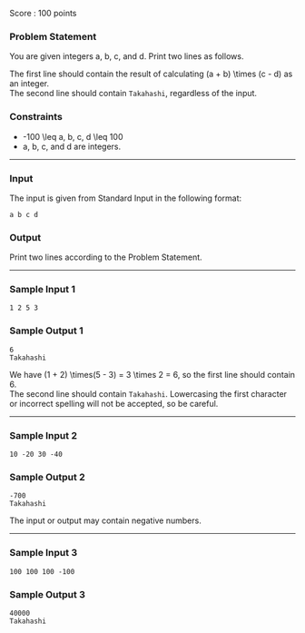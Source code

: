 Score : 100 points

### Problem Statement

You are given integers a, b, c, and d. Print two lines as follows.

The first line should contain the result of calculating (a + b) \times (c - d) as an integer.  
The second line should contain `Takahashi`, regardless of the input.

### Constraints

* -100 \leq a, b, c, d \leq 100
* a, b, c, and d are integers.

---

### Input

The input is given from Standard Input in the following format:

```
a b c d 
```

### Output

Print two lines according to the Problem Statement.

---

### Sample Input 1

```
1 2 5 3
```

### Sample Output 1

```
6
Takahashi
```

We have (1 + 2) \times(5 - 3) = 3 \times 2 = 6, so the first line should contain 6.  
The second line should contain `Takahashi`. Lowercasing the first character or incorrect spelling will not be accepted, so be careful.

---

### Sample Input 2

```
10 -20 30 -40
```

### Sample Output 2

```
-700
Takahashi
```

The input or output may contain negative numbers.

---

### Sample Input 3

```
100 100 100 -100
```

### Sample Output 3

```
40000
Takahashi
```
